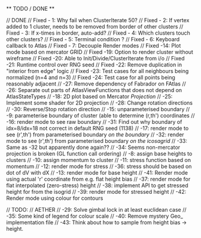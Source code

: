 ﻿** TODO / DONE **

  // DONE 
  // Fixed - 1: Why fail when ClusterIterate 50?
  // Fixed - 2: If vertex added to 1 cluster, needs to be removed from border of other clusters
  // Fixed - 3: If x-times in border, auto-add?
  // Fixed - 4: Which clusters touch other clusters?
  // Fixed - 5: Terminal condition ?
  // Fixed - 6: Keyboard callback to Atlas
  // Fixed - 7: Decouple Render modes
  // Fixed -14: Plot mode based on mercator GRID 
  // Fixed -19: Option to render cluster without wireframe 
  // Fixed -20: Able to Init/Divide/ClusterIterate from i/o
  // Fixed -21: Runtime control over RNG seed
  // Fixed -22: Remove duplication in "interior from edge" logic
  // Fixed -23: Test cases for all neighbours being normalized (n=4 and n=3)
  // Fixed -24: Test case for all points being reasonably adjacent
  //	   -27: Remove dependency of Fabrador on FAtlas
  //       -26: Separate out parts of AtlasViewFunctions that does not depend on AtlasStateTypes
  //       -18: 2D plot based on Mercator *Projection*
  //       -25: Implement some shader for 2D projection
  //       -28: Change rotation directions
  //       -30: Reverse/Stop rotation direction
  //       -15: unparameterised boundary
  //       -9:  parameterise boundary of cluster (able to determine (r,th') coordinates
  //       -16: render mode to see raw boundary
  //       -31: Find out why boundary of idx=8/idx=18 not correct in default RNG seed (1138)
  //       -17: render mode to see (r',th') from parameterised boundary *on the boundary*
  //       -32: render mode to see (r',th') from parameterised boundary *on the icosagrid*
  //       -33: Same as -32 but apparently done again??
  //       -34: Seems non-mercator projection is broken (GL function call ordering)
  //       -8:  assign base heights to clusters
  //       -10: assign momentum to cluster
  //       -11: stress function based on momentum
  //       -12: render mode for stress
  //       -36: stress should be based on dot of dV with dX
  //       -13: render mode for base height
  //       -41: Render mode using actual 'r' coordinate from e.g. flat height bias
  //       -37: render mode for flat interpolated (zero-stress) height
  //       -38: implement API to get stressed height for from the isogrid
  //       -39: render mode for stressed height
  //       -42: Render mode using colour for contours


  // TODO:
  // AETHER
  //       -29: Solve gimbal lock in at least euclidean case
  //       -35: Some kind of legend for colour scale
  //       -40: Remove mystery Geo_ implementation file
  //       -43: Think about how to sample from height bias -> height.






